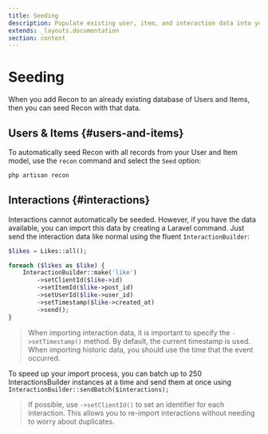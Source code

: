 ```yaml
---
title: Seeding
description: Populate existing user, item, and interaction data into your Recon recommendation database.
extends: _layouts.documentation
section: content
---
```


# Seeding

When you add Recon to an already existing database of Users and Items, then you can seed Recon with that data.

## Users & Items {#users-and-items}

To automatically seed Recon with all records from your User and Item model, use the `recon` command and select the `Seed` option:

```bash
php artisan recon
```

## Interactions {#interactions}

Interactions cannot automatically be seeded. However, if you have the data available, you can import this data by creating a Laravel command.
Just send the interaction data like normal using the fluent `InteractionBuilder`:

```php
$likes = Likes::all();

foreach ($likes as $like) {
    InteractionBuilder::make('like')
        ->setClientId($like->id)
        ->setItemId($like->post_id)
        ->setUserId($like->user_id)
        ->setTimestamp($like->created_at)
        ->send();
}
```

> When importing interaction data, it is important to specify the `->setTimestamp()` method. By default, the current timestamp is used. When importing historic data, you should use the time that the event occurred.

To speed up your import process, you can batch up to 250 InteractionsBuilder instances at a time and send them at once using `InteractionBuilder::sendBatch($interactions);`

> If possible, use `->setClientId()` to set an identifier for each interaction. This allows you to re-import interactions without needing to worry about duplicates.
